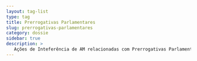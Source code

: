 ```yaml
---
layout: tag-list
type: tag
title: Prerrogativas Parlamentares
slug: prerrogativas-parlamentares
category: dossie
sidebar: true
description: >
   Ações de Inteferência de AM relacionadas com Prerrogativas Parlamentares
---
```


